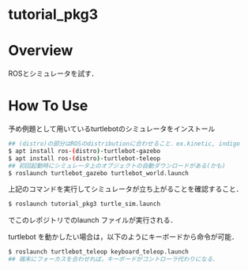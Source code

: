 tutorial_pkg3
====

Overview
====
ROSとシミュレータを試す．

How To Use
====

予め例題として用いているturtlebotのシミュレータをインストール

```bash
## (distro)の部分はROSのdistributionに合わせること．ex.kinetic, indigo
$ apt install ros-(distro)-turtlebot-gazebo
$ apt install ros-(distro)-turtlebot-teleop
## 初回起動時にシミュレータ上のオブジェクトの自動ダウンロードがある(かも)
$ roslaunch turtlebot_gazebo turtlebot_world.launch
```

上記のコマンドを実行してシミュレータが立ち上がることを確認すること．

```bash
$ roslaunch tutorial_pkg3 turtle_sim.launch
```
でこのレポジトリでのlaunch ファイルが実行される．

turtlebot を動かしたい場合は，以下のようにキーボードから命令が可能．
```bash
$ roslaunch turtlebot_teleop keyboard_teleop.launch
## 端末にフォーカスを合わせれば，キーボードがコントローラ代わりになる.
```
